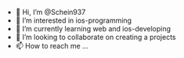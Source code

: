 - 👋 Hi, I’m @Schein937
- 👀 I’m interested in ios-programming
- 🌱 I’m currently learning web and ios-developing
- 💞️ I’m looking to collaborate on creating a projects
- 📫 How to reach me ...

<!---
Schein937/Schein937 is a ✨ special ✨ repository because its `README.md` (this file) appears on your GitHub profile.
You can click the Preview link to take a look at your changes.
--->
